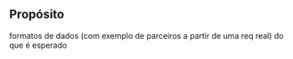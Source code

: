 ## Propósito

formatos de dados (com exemplo de parceiros a partir de uma req real) do que é esperado

